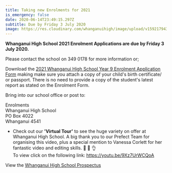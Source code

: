 ```yaml
---
title: Taking new Enrolments for 2021
is_emergency: false
date: 2020-06-14T23:49:15.297Z
subtitle: Due by Friday 3 July 2020
image: https://res.cloudinary.com/whanganuihigh/image/upload/v1592179434/News/new_flyer_2020_updated.jpg
---
```

**Whanganui High School 2021 Enrolment Applications are due by Friday 3 July 2020.**

Please contact the school on 349 0178 for more information or;

Download the [2021 Whanganui High School Year 9 Enrolment Application Form](https://res.cloudinary.com/whanganuihigh/image/upload/v1591239884/Enrolment%20Applications/2021_Year_9_Enrolment_Application_-_Whanganui_High_School.pdf) making make sure you attach a copy of your child's birth certificate/ or passport.  There is no need to provide a copy of the student's latest report as stated on the Enrolment Form.

Bring into our school office or post to:  

Enrolments  
Whanganui High School  
PO Box 4022  
Whanganui 4541


* Check out our **'Virtual Tour'** to see the huge variety on offer at Whanganui High School.  A big thank you to our Prefect Team for organising this video, plus a special mention to Vanessa Corlett for her fantastic video and editing skills.  👏 🎥 👌  
To view click on the following link: https://youtu.be/9Xz7UrWCQoA

View the [Whanganui High School Prospectus](https://res.cloudinary.com/whanganuihigh/image/upload/v1591239879/Enrolment%20Applications/2020_Prospectus.pdf)

